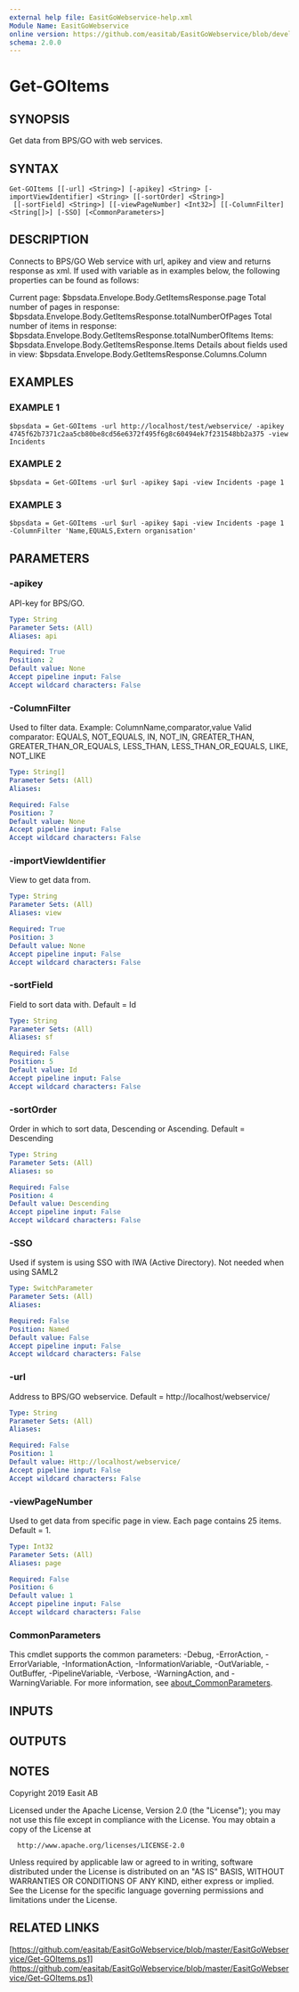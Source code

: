 ```yaml
---
external help file: EasitGoWebservice-help.xml
Module Name: EasitGoWebservice
online version: https://github.com/easitab/EasitGoWebservice/blob/development/docs/v2/Get-GOItems.md
schema: 2.0.0
---
```


# Get-GOItems

## SYNOPSIS
Get data from BPS/GO with web services.

## SYNTAX

```
Get-GOItems [[-url] <String>] [-apikey] <String> [-importViewIdentifier] <String> [[-sortOrder] <String>]
 [[-sortField] <String>] [[-viewPageNumber] <Int32>] [[-ColumnFilter] <String[]>] [-SSO] [<CommonParameters>]
```

## DESCRIPTION
Connects to BPS/GO Web service with url, apikey and view and returns response as xml.
If used with variable as in examples below, the following properties can be found as follows:

Current page: $bpsdata.Envelope.Body.GetItemsResponse.page
Total number of pages in response: $bpsdata.Envelope.Body.GetItemsResponse.totalNumberOfPages
Total number of items in response: $bpsdata.Envelope.Body.GetItemsResponse.totalNumberOfItems
Items: $bpsdata.Envelope.Body.GetItemsResponse.Items
Details about fields used in view: $bpsdata.Envelope.Body.GetItemsResponse.Columns.Column

## EXAMPLES

### EXAMPLE 1
```
$bpsdata = Get-GOItems -url http://localhost/test/webservice/ -apikey 4745f62b7371c2aa5cb80be8cd56e6372f495f6g8c60494ek7f231548bb2a375 -view Incidents
```

### EXAMPLE 2
```
$bpsdata = Get-GOItems -url $url -apikey $api -view Incidents -page 1
```

### EXAMPLE 3
```
$bpsdata = Get-GOItems -url $url -apikey $api -view Incidents -page 1 -ColumnFilter 'Name,EQUALS,Extern organisation'
```

## PARAMETERS

### -apikey
API-key for BPS/GO.

```yaml
Type: String
Parameter Sets: (All)
Aliases: api

Required: True
Position: 2
Default value: None
Accept pipeline input: False
Accept wildcard characters: False
```

### -ColumnFilter
Used to filter data.
Example: ColumnName,comparator,value
Valid comparator: EQUALS, NOT_EQUALS, IN, NOT_IN, GREATER_THAN, GREATER_THAN_OR_EQUALS, LESS_THAN, LESS_THAN_OR_EQUALS, LIKE, NOT_LIKE

```yaml
Type: String[]
Parameter Sets: (All)
Aliases:

Required: False
Position: 7
Default value: None
Accept pipeline input: False
Accept wildcard characters: False
```

### -importViewIdentifier
View to get data from.

```yaml
Type: String
Parameter Sets: (All)
Aliases: view

Required: True
Position: 3
Default value: None
Accept pipeline input: False
Accept wildcard characters: False
```

### -sortField
Field to sort data with.
Default = Id

```yaml
Type: String
Parameter Sets: (All)
Aliases: sf

Required: False
Position: 5
Default value: Id
Accept pipeline input: False
Accept wildcard characters: False
```

### -sortOrder
Order in which to sort data, Descending or Ascending.
Default = Descending

```yaml
Type: String
Parameter Sets: (All)
Aliases: so

Required: False
Position: 4
Default value: Descending
Accept pipeline input: False
Accept wildcard characters: False
```

### -SSO
Used if system is using SSO with IWA (Active Directory).
Not needed when using SAML2

```yaml
Type: SwitchParameter
Parameter Sets: (All)
Aliases:

Required: False
Position: Named
Default value: False
Accept pipeline input: False
Accept wildcard characters: False
```

### -url
Address to BPS/GO webservice.
Default = http://localhost/webservice/

```yaml
Type: String
Parameter Sets: (All)
Aliases:

Required: False
Position: 1
Default value: Http://localhost/webservice/
Accept pipeline input: False
Accept wildcard characters: False
```

### -viewPageNumber
Used to get data from specific page in view.
Each page contains 25 items.
Default = 1.

```yaml
Type: Int32
Parameter Sets: (All)
Aliases: page

Required: False
Position: 6
Default value: 1
Accept pipeline input: False
Accept wildcard characters: False
```

### CommonParameters
This cmdlet supports the common parameters: -Debug, -ErrorAction, -ErrorVariable, -InformationAction, -InformationVariable, -OutVariable, -OutBuffer, -PipelineVariable, -Verbose, -WarningAction, and -WarningVariable. For more information, see [about_CommonParameters](http://go.microsoft.com/fwlink/?LinkID=113216).

## INPUTS

## OUTPUTS

## NOTES
Copyright 2019 Easit AB

Licensed under the Apache License, Version 2.0 (the "License");
you may not use this file except in compliance with the License.
You may obtain a copy of the License at

      http://www.apache.org/licenses/LICENSE-2.0

Unless required by applicable law or agreed to in writing, software
distributed under the License is distributed on an "AS IS" BASIS,
WITHOUT WARRANTIES OR CONDITIONS OF ANY KIND, either express or implied.
See the License for the specific language governing permissions and
limitations under the License.

## RELATED LINKS

[https://github.com/easitab/EasitGoWebservice/blob/master/EasitGoWebservice/Get-GOItems.ps1](https://github.com/easitab/EasitGoWebservice/blob/master/EasitGoWebservice/Get-GOItems.ps1)

